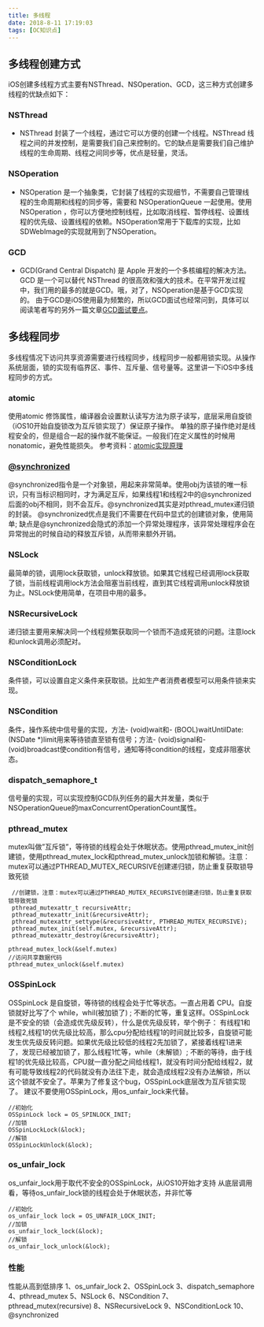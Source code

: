 ```yaml
---
title: 多线程
date: 2018-8-11 17:19:03
tags: [OC知识点]
---
```

<meta name="referrer" content="no-referrer"/>


## 多线程创建方式

iOS创建多线程方式主要有NSThread、NSOperation、GCD，这三种方式创建多线程的优缺点如下：

### NSThread

*   NSThread 封装了一个线程，通过它可以方便的创建一个线程。NSThread 线程之间的并发控制，是需要我们自己来控制的。它的缺点是需要我们自己维护线程的生命周期、线程之间同步等，优点是轻量，灵活。

### NSOperation

*   NSOperation 是一个抽象类，它封装了线程的实现细节，不需要自己管理线程的生命周期和线程的同步等，需要和 NSOperationQueue 一起使用。使用 NSOperation ，你可以方便地控制线程，比如取消线程、暂停线程、设置线程的优先级、设置线程的依赖。NSOperation常用于下载库的实现，比如SDWebImage的实现就用到了NSOperation。

### GCD

*   GCD(Grand Central Dispatch) 是 Apple 开发的一个多核编程的解决方法。GCD 是一个可以替代 NSThread 的很高效和强大的技术。在平常开发过程中，我们用的最多的就是GCD。哦，对了，NSOperation是基于GCD实现的。
    由于GCD是iOS使用最为频繁的，所以GCD面试也经常问到，具体可以阅读笔者写的另外一篇文章[GCD面试要点](https://xiaozhuanlan.com/topic/9206813475)。

## 多线程同步

多线程情况下访问共享资源需要进行线程同步，线程同步一般都用锁实现。从操作系统层面，锁的实现有临界区、事件、互斥量、信号量等。这里讲一下iOS中多线程同步的方式。

### atomic

使用atomic 修饰属性，编译器会设置默认读写方法为原子读写，底层采用自旋锁（iOS10开始自旋锁改为互斥锁实现了）保证原子操作。
单独的原子操作绝对是线程安全的，但是组合一起的操作就不能保证。一般我们在定义属性的时候用nonatomic，避免性能损失。
参考资料：[atomic实现原理](https://www.cnblogs.com/junhuawang/p/13529814.html)

### [@synchronized](https://xiaozhuanlan.com/u/1294451781)

@synchronized指令是一个对象锁，用起来非常简单。使用obj为该锁的唯一标识，只有当标识相同时，才为满足互斥，如果线程1和线程2中的@synchronized后面的obj不相同，则不会互斥。@synchronized其实是对pthread_mutex递归锁的封装。
@synchronized优点是我们不需要在代码中显式的创建锁对象，使用简单; 缺点是@synchronized会隐式的添加一个异常处理程序，该异常处理程序会在异常抛出的时候自动的释放互斥锁，从而带来额外开销。

### NSLock

最简单的锁，调用lock获取锁，unlock释放锁。如果其它线程已经调用lock获取了锁，当前线程调用lock方法会阻塞当前线程，直到其它线程调用unlock释放锁为止。NSLock使用简单，在项目中用的最多。

### NSRecursiveLock

递归锁主要用来解决同一个线程频繁获取同一个锁而不造成死锁的问题。注意lock和unlock调用必须配对。

### NSConditionLock

条件锁，可以设置自定义条件来获取锁。比如生产者消费者模型可以用条件锁来实现。

### NSCondition

条件，操作系统中信号量的实现，方法- (void)wait和- (BOOL)waitUntilDate:(NSDate *)limit用来等待锁直至锁有信号；方法- (void)signal和- (void)broadcast使condition有信号，通知等待condition的线程，变成非阻塞状态。

### dispatch_semaphore_t

信号量的实现，可以实现控制GCD队列任务的最大并发量，类似于NSOperationQueue的maxConcurrentOperationCount属性。

### pthread_mutex

mutex叫做”互斥锁”，等待锁的线程会处于休眠状态。使用pthread_mutex_init创建锁，使用pthread_mutex_lock和pthread_mutex_unlock加锁和解锁。注意：mutex可以通过PTHREAD_MUTEX_RECURSIVE创建递归锁，防止重复获取锁导致死锁

```
 //创建锁，注意：mutex可以通过PTHREAD_MUTEX_RECURSIVE创建递归锁，防止重复获取锁导致死锁
 pthread_mutexattr_t recursiveAttr;
 pthread_mutexattr_init(&recursiveAttr);
 pthread_mutexattr_settype(&recursiveAttr, PTHREAD_MUTEX_RECURSIVE);
 pthread_mutex_init(self.mutex, &recursiveAttr);
 pthread_mutexattr_destroy(&recursiveAttr);

pthread_mutex_lock(&self.mutex)
//访问共享数据代码
pthread_mutex_unlock(&self.mutex)

```

### OSSpinLock

OSSpinLock 是自旋锁，等待锁的线程会处于忙等状态。一直占用着 CPU。自旋锁就好比写了个 while，whil(被加锁了) ; 不断的忙等，重复这样。OSSpinLock是不安全的锁（会造成优先级反转），什么是优先级反转，举个例子：
有线程1和线程2,线程1的优先级比较高，那么cpu分配给线程1的时间就比较多，自旋锁可能发生优先级反转问题。如果优先级比较低的线程2先加锁了，紧接着线程1进来了，发现已经被加锁了，那么线程1忙等，while（未解锁）; 不断的等待，由于线程1的优先级比较高，CPU就一直分配之间给线程1，就没有时间分配给线程2，就有可能导致线程2的代码就没有办法往下走，就会造成线程2没有办法解锁，所以这个锁就不安全了。苹果为了修复这个bug，OSSpinLock底层改为互斥锁实现了。
建议不要使用OSSpinLock，用os_unfair_lock来代替。

```
//初始化
OSSpinLock lock = OS_SPINLOCK_INIT;
//加锁
OSSpinLockLock(&lock);
//解锁
OSSpinLockUnlock(&lock);

```

### os_unfair_lock

os_unfair_lock用于取代不安全的OSSpinLock，从iOS10开始才支持 从底层调用看，等待os_unfair_lock锁的线程会处于休眠状态，并非忙等

```
//初始化
os_unfair_lock lock = OS_UNFAIR_LOCK_INIT;
//加锁
os_unfair_lock_lock(&lock);
//解锁
os_unfair_lock_unlock(&lock);

```

### 性能

性能从高到低排序
1、os_unfair_lock
2、OSSpinLock
3、dispatch_semaphore
4、pthread_mutex
5、NSLock
6、NSCondition
7、pthread_mutex(recursive)
8、NSRecursiveLock
9、NSConditionLock
10、@synchronized



